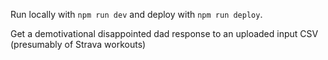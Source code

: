 Run locally with `npm run dev` and deploy with `npm run deploy`.

Get a demotivational disappointed dad response to an uploaded input CSV (presumably of Strava workouts)
